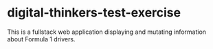 # digital-thinkers-test-exercise
This is a fullstack web application displaying and mutating information about Formula 1 drivers. 
